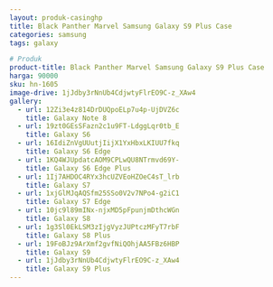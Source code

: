 ```yaml
---
layout: produk-casinghp
title: Black Panther Marvel Samsung Galaxy S9 Plus Case
categories: samsung
tags: galaxy

# Produk
product-title: Black Panther Marvel Samsung Galaxy S9 Plus Case
harga: 90000
sku: hn-1605
image-drive: 1jJdby3rNnUb4CdjwtyFlrEO9C-z_XAw4
gallery:
  - url: 12Zi3e4z814DrDUQpoELp7u4p-UjDVZ6c
    title: Galaxy Note 8
  - url: 19zt0GEsSFazn2c1u9FT-LdggLqr0tb_E
    title: Galaxy S6
  - url: 16IdiZnVgUUutjIijX1YxHbxLKIUU7fkq
    title: Galaxy S6 Edge
  - url: 1KQ4WJUpdatcAOM9CPLwQU8NTrmvd69Y-
    title: Galaxy S6 Edge Plus
  - url: 1Ij7AHDOC4RYx3hcUZVEoHZOeC4sT_lrb
    title: Galaxy S7
  - url: 1xjGlMJqAQSfm25SSo0V2v7NPo4-g2iC1
    title: Galaxy S7 Edge
  - url: 10jc9l89mINx-njxMD5pFpunjmDthcWGn
    title: Galaxy S8
  - url: 1g3Sl0EkLSM3zIjgVyzJUPtczMFyT7rbF
    title: Galaxy S8 Plus
  - url: 19FoBJz9ArXmf2gvfNiQOhjAA5FBz6HBP
    title: Galaxy S9
  - url: 1jJdby3rNnUb4CdjwtyFlrEO9C-z_XAw4
    title: Galaxy S9 Plus
---
```

